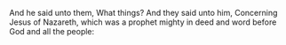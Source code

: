 And he said unto them, What things? And they said unto him, Concerning Jesus of Nazareth, which was a prophet mighty in deed and word before God and all the people:
